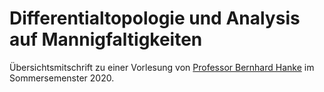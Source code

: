 ﻿<h1>Differentialtopologie und Analysis auf Mannigfaltigkeiten</h1>

Übersichtsmitschrift zu einer Vorlesung von <a href="https://www.uni-augsburg.de/de/fakultaet/mntf/math/prof/diff/team/bernhard-hanke/">Professor Bernhard Hanke</a> im Sommersemenster 2020.